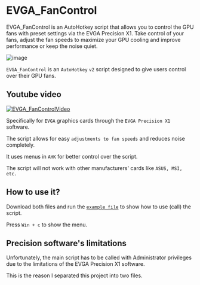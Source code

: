 # EVGA_FanControl
EVGA_FanControl is an AutoHotkey script that allows you to control the GPU fans with preset settings via the EVGA Precision X1. Take control of your fans, adjust the fan speeds to maximize your GPU cooling and improve performance or keep the noise quiet.

![image](https://user-images.githubusercontent.com/105103590/215288064-659d92b7-901b-46a9-956f-8105911100b3.png)

`EVGA_FanControl` is an `AutoHotkey` `v2` script designed to give users control over their GPU fans.

## Youtube video

[![EVGA_FanControlVideo](https://i9.ytimg.com/vi/cuCKKNkemRY/mqdefault.jpg?v=63d58bfc&sqp=CNCZ1p4G&rs=AOn4CLAJRbwVpkbObuOEky94StRLYdll2A)](https://www.youtube.com/watch?v=cuCKKNkemRY)

Specifically for `EVGA` graphics cards through the `EVGA Precision X1` software.

The script allows for easy `adjustments to fan speeds` and reduces noise completely.

It uses menus in `AHK` for better control over the script.

The script will not work with other manufacturers' cards like `ASUS, MSI, etc.`

## How to use it?

Download both files and run the [`example file`](https://github.com/bceenaeiklmr/EVGA_FanControl/blob/main/EVGA_FanControl_example.ahk) to show how to use (call) the script.

Press `Win + c` to show the menu.

## Precision software's limitations

Unfortunately, the main script has to be called with Administrator privileges due to the limitations of the EVGA Precision X1 software.

This is the reason I separated this project into two files.





